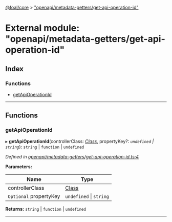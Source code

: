 [@foal/core](../README.md) > ["openapi/metadata-getters/get-api-operation-id"](../modules/_openapi_metadata_getters_get_api_operation_id_.md)

# External module: "openapi/metadata-getters/get-api-operation-id"

## Index

### Functions

* [getApiOperationId](_openapi_metadata_getters_get_api_operation_id_.md#getapioperationid)

---

## Functions

<a id="getapioperationid"></a>

###  getApiOperationId

▸ **getApiOperationId**(controllerClass: *[Class](_core_class_interface_.md#class)*, propertyKey?: *`undefined` \| `string`*): `string` \| `function` \| `undefined`

*Defined in [openapi/metadata-getters/get-api-operation-id.ts:4](https://github.com/FoalTS/foal/blob/70cc46bd/packages/core/src/openapi/metadata-getters/get-api-operation-id.ts#L4)*

**Parameters:**

| Name | Type |
| ------ | ------ |
| controllerClass | [Class](_core_class_interface_.md#class) |
| `Optional` propertyKey | `undefined` \| `string` |

**Returns:** `string` \| `function` \| `undefined`

___

